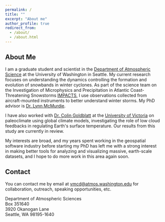 ```yaml
---
permalink: /
title: ""
excerpt: "About me"
author_profile: true
redirect_from: 
  - /about/
  - /about.html
---
```


## About Me

I am a graduate student and scientist in the [Department of Atmospheric Science](https://atmos.uw.edu/) at the University of Washington in Seattle. My current research focuses on understanding the dynamics controlling the formation and evolution of snowbands in winter cyclones. As part of the science team on the Investigation of Microphysics and Precipitation in Atlantic Coast-Threatening Snowstorms [IMPACTS](https://espo.nasa.gov/impacts), I use observations collected from aircraft-mounted instruments to better understand winter storms. My PhD advisor is [Dr. Lynn McMurdie](https://faculty.washington.edu/lynnm/wordpress/).

I have also worked with [Dr. Colin Goldblatt](http://www.colingoldblatt.net/) at the [University of Victoria](https://seos.uvic.ca) on paleoclimate using global climate models, investigating the role of low cloud feedbacks in regulating Earth's surface temperature. Our results from this study are currently in review.

My interests are broad, and my years spent working in the geospatial software industry before starting my PhD has left me with a strong interest in making better tools for analyzing and visualizing massive, earth-scale datasets, and I hope to do more work in this area again soon.


## Contact

You can contact me by email at vmcd@atmos.washington.edu for collaboration, outreach, speaking opportunities, etc. 


Department of Atmospheric Sciences  
Box 351640  
3920 Okanogan Lane  
Seattle, WA 98195-1640

